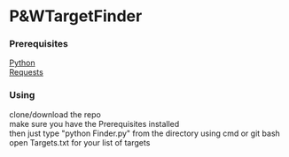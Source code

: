 # P&WTargetFinder

### Prerequisites

[Python](https://www.python.org/downloads/) <br />
[Requests](https://requests.readthedocs.io/en/master/user/install/)

### Using
clone/download the repo <br />
make sure you have the Prerequisites installed <br />
then just type "python  Finder.py" from the directory using cmd or git bash <br />
open Targets.txt for your list of  targets 